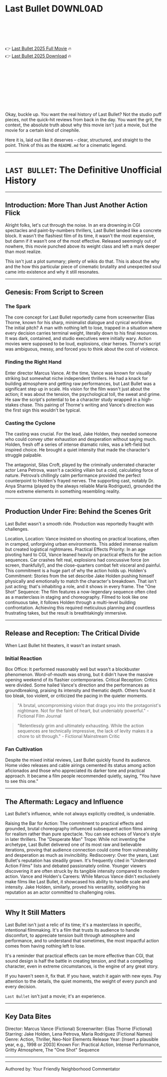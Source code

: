 # Last Bullet D0WNL0AD

<br><br><br><br>


👉 <a href="https://Darwin-wavaneter1973.github.io/pazydwuize/">Last Bullet 2025 Full Movie</a> 🔥
<br>
👉 <a href="https://Darwin-wavaneter1973.github.io/pazydwuize/">Last Bullet 2025 Download</a> 🔥


<br><br><br><br><br><br><br><br>


Okay, buckle up. You want the real history of Last Bullet? Not the studio puff pieces, not the quick-hit reviews from back in the day. You want the grit, the context, the absolute truth about why this movie isn't just a movie, but the movie for a certain kind of cinephile.

Here it is, laid out like it deserves – clear, structured, and straight to the point. Think of this as the `README.md` for a cinematic legend.

---

# `LAST BULLET`: The Definitive Unofficial History

---

## Introduction: More Than Just Another Action Flick

Alright folks, let's cut through the noise. In an era drowning in CGI spectacles and paint-by-numbers thrillers, Last Bullet landed like a concrete block. It wasn't the flashiest film of its time, it wasn't the most expensive, but damn if it wasn't one of the most effective. Released seemingly out of nowhere, this movie punched above its weight class and left a mark deeper than most realize.

This isn't just a plot summary; plenty of wikis do that. This is about the why and the how this particular piece of cinematic brutality and unexpected soul came into existence and why it still resonates.

---

## Genesis: From Script to Screen

### The Spark

The core concept for Last Bullet reportedly came from screenwriter Elias Thorne, known for his sharp, minimalist dialogue and cynical worldview. The initial pitch? A man with nothing left to lose, trapped in a situation where every decision carries terminal weight, literally down to his final resources. It was dark, contained, and studio executives were initially wary. Action movies were supposed to be loud, explosions, clear heroes. Thorne's script was ambiguous, messy, and forced you to think about the cost of violence.

### Finding the Right Hand

Enter director Marcus Vance. At the time, Vance was known for visually striking but somewhat niche independent thrillers. He had a knack for building atmosphere and getting raw performances, but Last Bullet was a significant step up in scale. His vision for the film wasn't just about the action; it was about the tension, the psychological toll, the sweat and grime. He saw the script's potential to be a character study wrapped in a high-stakes chase. This pairing of Thorne's writing and Vance's direction was the first sign this wouldn't be typical.

### Casting the Cyclone

The casting was crucial. For the lead, Jake Holden, they needed someone who could convey utter exhaustion and desperation without saying much. Holden, fresh off a series of intense dramatic roles, was a left-field but inspired choice. He brought a quiet intensity that made the character's struggle palpable.

The antagonist, Silas Croft, played by the criminally underrated character actor Lena Petrova, wasn't a cackling villain but a cold, calculating force of nature. Petrova’s chillingly calm performance provided the perfect counterpoint to Holden's frayed nerves. The supporting cast, notably Dr. Anya Sharma (played by the always reliable Maria Rodriguez), grounded the more extreme elements in something resembling reality.

---

## Production Under Fire: Behind the Scenes Grit

Last Bullet wasn't a smooth ride. Production was reportedly fraught with challenges.

   Location, Location: Vance insisted on shooting on practical locations, often in cramped, unforgiving urban environments. This added immense realism but created logistical nightmares.
   Practical Effects Priority: In an age pivoting hard to CGI, Vance leaned heavily on practical effects for the action sequences. Car crashes felt real, explosions had concussive force (on screen, thankfully!), and the close-quarters combat felt visceral and painful. This commitment is a huge part of why the action holds up.
   Holden's Commitment: Stories from the set describe Jake Holden pushing himself physically and emotionally to match the character's breakdown. That isn't just acting; that's inhabiting a role, and it shows in every frame.
   The "One Shot" Sequence: The film features a now-legendary sequence often cited as a masterclass in staging and choreography. Filmed to look like one continuous take, it follows Holden through a multi-level building confrontation. Achieving this required meticulous planning and countless frustrating takes, but the result is breathtakingly immersive.

---

## Release and Reception: The Critical Divide

When Last Bullet hit theaters, it wasn't an instant smash.

### Initial Reaction

   Box Office: It performed reasonably well but wasn't a blockbuster phenomenon. Word-of-mouth was strong, but it didn't have the massive opening weekend of its flashier contemporaries.
   Critical Reception: Critics were divided. Some hailed Vance's direction and the performances as groundbreaking, praising its intensity and thematic depth. Others found it too bleak, too violent, or criticized the pacing in the quieter moments.

> "A brutal, uncompromising vision that drags you into the protagonist's nightmare. Not for the faint of heart, but undeniably powerful." - Fictional Film Journal

> "Relentlessly grim and ultimately exhausting. While the action sequences are technically impressive, the lack of levity makes it a chore to sit through." - Fictional Mainstream Critic

### Fan Cultivation

Despite the mixed initial reviews, Last Bullet quickly found its audience. Home video releases and cable airings cemented its status among action aficionados and those who appreciated its darker tone and practical approach. It became a film people recommended quietly, saying, "You have to see this one."

---

## The Aftermath: Legacy and Influence

Last Bullet's influence, while not always explicitly credited, is undeniable.

   Raising the Bar for Action: The commitment to practical effects and grounded, brutal choreography influenced subsequent action films aiming for realism rather than pure spectacle. You can see echoes of Vance's style in later thrillers.
   The "Desperate Man" Trope: While not inventing the archetype, Last Bullet delivered one of its most raw and believable iterations, proving that audience connection could come from vulnerability and desperation as much as invincibility.
   Rediscovery: Over the years, Last Bullet's reputation has steadily grown. It's frequently cited in "Underrated Action Films" lists and debated passionately online. Younger viewers discovering it are often struck by its tangible intensity compared to modern action.
   Vance and Holden's Careers: While Marcus Vance didn't exclusively make films like Last Bullet, it showcased his ability to handle scale and intensity. Jake Holden, similarly, proved his versatility, solidifying his reputation as an actor committed to challenging roles.

---

## Why It Still Matters

Last Bullet isn't just a relic of its time; it's a masterclass in specific, intentional filmmaking. It's a film that trusts its audience to handle discomfort, to appreciate tension built through atmosphere and performance, and to understand that sometimes, the most impactful action comes from having nothing left to lose.

It's a reminder that practical effects can be more effective than CGI, that sound design is half the battle in creating tension, and that a compelling character, even in extreme circumstances, is the engine of any great story.

If you haven't seen it, fix that. If you have, watch it again with new eyes. Pay attention to the details, the quiet moments, the weight of every punch and every decision.

`Last Bullet` isn't just a movie; it's an experience.

---

## Key Data Bites

   Director: Marcus Vance (Fictional)
   Screenwriter: Elias Thorne (Fictional)
   Starring: Jake Holden, Lena Petrova, Maria Rodriguez (Fictional Names)
   Genre: Action, Thriller, Neo-Noir Elements
   Release Year: [Insert a plausible year, e.g., 1998 or 2003]
   Known For: Practical Action, Intense Performance, Gritty Atmosphere, The "One Shot" Sequence

---
---
Authored by: Your Friendly Neighborhood Commentator

